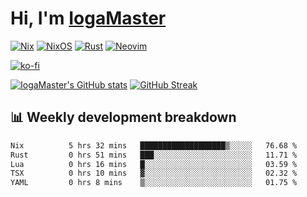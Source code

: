 # Hi, I'm [IogaMaster](https://youtube.com/IogaMaster)  

[![Nix](https://img.shields.io/badge/NIX-5277C3.svg?style=for-the-badge&logo=NixOS&logoColor=white)](https://builtwithnix.org/)
[![NixOS](https://img.shields.io/badge/NIXOS-5277C3.svg?style=for-the-badge&logo=NixOS&logoColor=white)](https://nixos.org/)
[![Rust](https://img.shields.io/badge/rust-%23000000.svg?style=for-the-badge&logo=rust&logoColor=white)](https://www.rust-lang.org/)
[![Neovim](https://img.shields.io/badge/NeoVim-%2357A143.svg?&style=for-the-badge&logo=neovim&logoColor=white)](https://github.com/neovim/neovim)

[![ko-fi](https://ko-fi.com/img/githubbutton_sm.svg)](https://ko-fi.com/X8X2P08GZ)

[![IogaMaster's GitHub stats](https://github-readme-stats.vercel.app/api?username=IogaMaster&show_icons=true&bg_color=1e1e2e&text_color=cdd6f4&icon_color=cba6f7&title_color=94e2d5)](https://github.com/IogaMaster)
[![GitHub Streak](https://streak-stats.demolab.com?user=IogaMaster&theme=catppuccin-mocha&hide_border=false&date_format=M%20j%5B%2C%20Y%5D)](https://git.io/streak-stats)


## 📊 Weekly development breakdown

<!--START_SECTION:wakaweek-->

```txt
Nix          5 hrs 32 mins   ███████████████████▒░░░░░   76.68 %
Rust         0 hrs 51 mins   ███░░░░░░░░░░░░░░░░░░░░░░   11.71 %
Lua          0 hrs 16 mins   █░░░░░░░░░░░░░░░░░░░░░░░░   03.59 %
TSX          0 hrs 10 mins   ▓░░░░░░░░░░░░░░░░░░░░░░░░   02.32 %
YAML         0 hrs 8 mins    ▒░░░░░░░░░░░░░░░░░░░░░░░░   01.75 %
```

<!--END_SECTION:wakaweek-->

